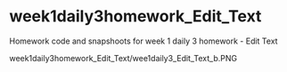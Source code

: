 # week1daily3homework_Edit_Text
Homework code and snapshoots for week 1 daily 3 homework - Edit Text

week1daily3homework_Edit_Text/wee1daily3_Edit_Text_b.PNG
